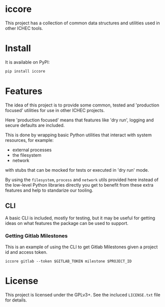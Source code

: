 # iccore

This project has a collection of common data structures and utilities used in other ICHEC tools.

# Install  #

It is available on PyPI:

``` sh
pip install iccore
```

# Features #

The idea of this project is to provide some common, tested and 'production focused' utilities for use in other ICHEC projects.

Here 'production focused' means that features like 'dry run', logging and secure defaults are included.

This is done by wrapping basic Python utilities that interact with system resources, for example:

* external processes
* the filesystem
* network 

with stubs that can be mocked for tests or executed in 'dry run' mode.

By using the `filesystem`, `process` and `network` utils provided here instead of the low-level Python libraries directly you get to benefit from these extra features and help to standarize our tooling.

## CLI ##

A basic CLI is included, mostly for testing, but it may be useful for getting ideas on what features the package can be used to support.

### Getting Gitlab Milestones ###

This is an example of using the CLI to get Gitlab Milestones given a project id and access token.

``` shell
iccore gitlab --token $GITLAB_TOKEN milestone $PROJECT_ID
```


# License #

This project is licensed under the GPLv3+. See the incluced `LICENSE.txt` file for details.
